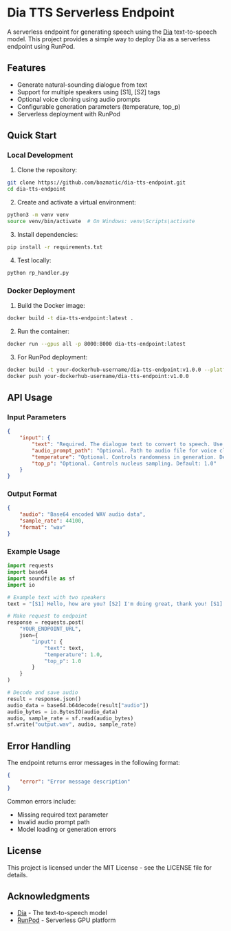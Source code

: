 # Dia TTS Serverless Endpoint

A serverless endpoint for generating speech using the [Dia](https://github.com/nari-labs/dia) text-to-speech model. This project provides a simple way to deploy Dia as a serverless endpoint using RunPod.

## Features

- Generate natural-sounding dialogue from text
- Support for multiple speakers using [S1], [S2] tags
- Optional voice cloning using audio prompts
- Configurable generation parameters (temperature, top_p)
- Serverless deployment with RunPod

## Quick Start

### Local Development

1. Clone the repository:
```bash
git clone https://github.com/bazmatic/dia-tts-endpoint.git
cd dia-tts-endpoint
```

2. Create and activate a virtual environment:
```bash
python3 -m venv venv
source venv/bin/activate  # On Windows: venv\Scripts\activate
```

3. Install dependencies:
```bash
pip install -r requirements.txt
```

4. Test locally:
```bash
python rp_handler.py
```

### Docker Deployment

1. Build the Docker image:
```bash
docker build -t dia-tts-endpoint:latest .
```

2. Run the container:
```bash
docker run --gpus all -p 8000:8000 dia-tts-endpoint:latest
```

3. For RunPod deployment:
```bash
docker build -t your-dockerhub-username/dia-tts-endpoint:v1.0.0 --platform linux/amd64 .
docker push your-dockerhub-username/dia-tts-endpoint:v1.0.0
```

## API Usage

### Input Parameters

```json
{
    "input": {
        "text": "Required. The dialogue text to convert to speech. Use [S1] and [S2] tags for different speakers.",
        "audio_prompt_path": "Optional. Path to audio file for voice cloning.",
        "temperature": "Optional. Controls randomness in generation. Default: 1.0",
        "top_p": "Optional. Controls nucleus sampling. Default: 1.0"
    }
}
```

### Output Format

```json
{
    "audio": "Base64 encoded WAV audio data",
    "sample_rate": 44100,
    "format": "wav"
}
```

### Example Usage

```python
import requests
import base64
import soundfile as sf
import io

# Example text with two speakers
text = "[S1] Hello, how are you? [S2] I'm doing great, thank you! [S1] That's wonderful to hear."

# Make request to endpoint
response = requests.post(
    "YOUR_ENDPOINT_URL",
    json={
        "input": {
            "text": text,
            "temperature": 1.0,
            "top_p": 1.0
        }
    }
)

# Decode and save audio
result = response.json()
audio_data = base64.b64decode(result["audio"])
audio_bytes = io.BytesIO(audio_data)
audio, sample_rate = sf.read(audio_bytes)
sf.write("output.wav", audio, sample_rate)
```

## Error Handling

The endpoint returns error messages in the following format:

```json
{
    "error": "Error message description"
}
```

Common errors include:
- Missing required text parameter
- Invalid audio prompt path
- Model loading or generation errors

## License

This project is licensed under the MIT License - see the LICENSE file for details.

## Acknowledgments

- [Dia](https://github.com/nari-labs/dia) - The text-to-speech model
- [RunPod](https://runpod.io/) - Serverless GPU platform
